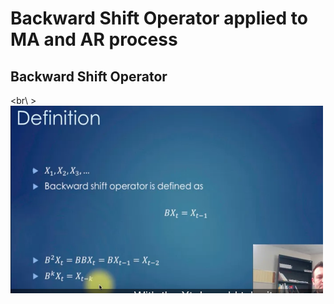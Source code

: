 # Backward Shift Operator applied to MA and AR process

## Backward Shift Operator
<br\ >
<img src="images/bsf_definition.png?" width="500" height="300"/>
